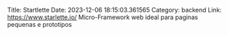 Title: Startlette
Date: 2023-12-06 18:15:03.361565
Category: backend
Link: https://www.starlette.io/
Micro-Framework web ideal para paginas pequenas e prototipos
